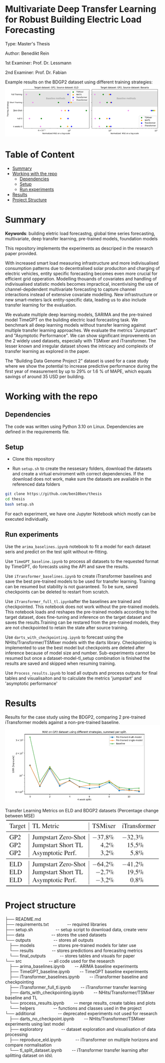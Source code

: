 # Multivariate Deep Transfer Learning for Robust Building Electric Load Forecasting
Type: Master's Thesis

Author: Benedikt Rein

1st Examiner: Prof. Dr. Lessmann

2nd Examiner: Prof. Dr. Fabian

Example results on the BDGP2 dataset using different training strategies:
![Results on BDGP2 dataset](https://github.com/ben10ben/thesis/blob/master/outputs/results/final_outputs/target_GP2.png)


# Table of Content
- [Summary](#Summary)
- [Working with the repo](#working-with-the-repo)
    - [Dependencies](#Dependencies)
    - [Setup](#Setup)
    - [Run experiments](#Run-experiments)
- [Results](#Results)
- [Project Structure](#Project-structure)


# Summary
**Keywords**: building eletric load forecastng, global time series forecasting, multivariate, deep transfer learning, pre-trained models, foundation models

This repository implements the experiments as descriped in the research paper provided. 

With increased smart load measuring infrastructure and more indivisualised consumption patterns due to decentralised solar produciton and charging of electric vehicles, entity specific forecasting becomes even more crucial for efficient grid opperation. Modelling thouands of covariates and handling of indivisualised statistic models becomes impractical, incentivising the use of channel-depdendent multivariate forecasting to capture channel interactions instead of extensive covariate modelling. New infrastructure or new smart-meters lack entity-specific data, leading us to also include transfer learning for the evaluation.

We evaluate multiple deep learning models, SARIMA and the pre-trained model TimeGPT on the building electric load forecasting task. We benchmark all deep learning models without transfer learning against multiple transfer learning approaches. We evaluate the metrics "Jumpstart" and "Asymptotic Performance". We can show significant improvements on the 2 widely used datasets, especially with TSMixer and iTransformer. The lesser known and irregular dataset shows the intricacy and complexitx of transfer learning as explored in the paper.

The "Building Data Genome Project 2" dataset is used for a case study where we show the potential to increase predictive performance during the first year of measurement by up to 29% or 1.6 % of MAPE, which equals savings of around 35 USD per building.  


# Working with the repo

## Dependencies
The code was written using Python 3.10 on Linux. Dependencies are defined in the requirements file. 

## Setup
- Clone this repository

- Run `setup.sh` to create the nessesary folders, download the datasets and create a virtual enviroment with correct dependencies.
If the download does not work, make sure the datasets are available in the referenced data folders

```bash
git clone https://github.com/ben10ben/thesis
cd thesis
bash setup.sh
```

For each experiment, we have one Jupyter Notebook which mostly can be executed individually.

## Run experiments
Use the `arima_baselines.ipynb` notebook to fit a model for each dataset seris and predict on the test split without re-fitting.

Use `TimeGPT_baseline.ipynb` to process all datasets to the requested format by TimeGPT, do forecasts using the API and save the results.

Use `iTransformer_baselines.ipynb` to create iTransformer baselines and save the best pre-trained models to be used for transfer learning. Training can be resumed but stability is not guaranteed. To be sure, saved checkpoints can be deleted to restart from scratch. 

Use `iTransformer_full_tl.ipynb`after the baselines are trained and checkpointed. This notebook does not work without the pre-trained models.
This notebook loads and reshapes the pre-trained models according to the target dataset, does fine-tuning and inference on the target dataset and saves the results.Training can be restared from the pre-trained models, they are not checkpointed to retain the state after source training.

Use `darts_with_checkpointing.ipynb` to forecast using the NHits/Transformer/TSMixer models with the darts library. Checkpointing is implemented to use the best model but checkpoints are deleted after inference because of model size and number. Sub-experiments cannot be resumed but once a dataset-model-tl_setup combination is finished the results are saved and skipped when resuming training.  

Use `Process_results.ipynb` to load all outputs and process outputs for final tables and visualisaiton and to calculate the metrics 'jumpstart' and 'asymptotic performance'

# Results

Results for the case study using the BDGP2, comparing 2 pre-trained iTransformer models against a non-pre-trained baseline.
![Case study on BDGP2 dataset](https://github.com/ben10ben/thesis/blob/master/outputs/results/final_outputs/startup_strategies_mae.png)

Transfer Learning Metrics on ELD and BDGP2 datasets (Percentage change between MSE)
![Transfer learning between ELD and BDGP2 with iTransformer and TSMixer](https://github.com/ben10ben/thesis/blob/master/outputs/results/final_outputs/tl_table_gp2_eld.png)

# Project structure

├── README.md\
├── requirements.txt &emsp;&emsp;&emsp;&emsp;-- required libraries\
├── setup.sh &emsp;&emsp;&emsp;&emsp;&emsp;-- setup script to download data, create venv\
├── data &emsp;&emsp;&emsp;&emsp;&emsp;&emsp;-- stores the used datasets\
└── outputs &emsp;&emsp;&emsp;&emsp;&emsp;-- stores all outputs\
&emsp;├── models &emsp;&emsp;&emsp;&emsp;-- stores pre-trained models for later use\
&emsp;└── results &emsp;&emsp;&emsp;&emsp;-- stores predictions and forecasitng metrics\
&emsp;└── final_outputs &emsp;&emsp;&emsp;-- stores tables and visuals for paper\
└── src &emsp;&emsp;&emsp;&emsp;&emsp;&emsp;-- all code used for the research\
&emsp;├── arima_baselines.ipynb &emsp;&emsp;-- ARIMA baseline experiments\
&emsp;├── TimeGPT_baseline.ipynb &emsp;&emsp;-- TimeGPT baseline experiments\
&emsp;├── iTransformer_baselines.ipynb &emsp;&emsp;-- iTransformer baseline and checkpointing\
&emsp;├── iTransformer_full_tl.ipynb &emsp;&emsp;-- iTransformer transfer learning\
&emsp;├── darts_with_checkpointing.ipynb &emsp;&emsp;-- NHits/Transformer/TSMixer baseline and TL\
&emsp;└── process_results.ipynb &emsp;&emsp;-- merge results, create tables and plots\
&emsp;└── helpers &emsp;&emsp;&emsp;&emsp;-- functions and classes used in the project\
└── additional &emsp;&emsp;&emsp;&emsp;&emsp;-- deprecated experiments not used for research\
&emsp;├── darts_no_checkpoint.ipynb &emsp;&emsp;-- NHits/Transformer/TSMixer experiments using last model\
&emsp;├── exploratory &emsp;&emsp;&emsp;&emsp;-- dataset exploration and visualisation of data processing\
&emsp;├── reproduce_eld.ipynb &emsp;&emsp;&emsp;-- iTransformer on multiple horizons and compare normalisation\
&emsp;└── tl_split_dataset.ipynb &emsp;&emsp;-- iTransformer transfer learning after splitting dataset on ids\